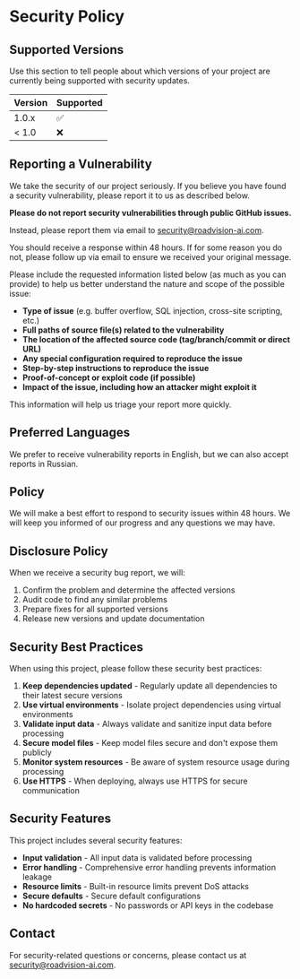 # Security Policy

## Supported Versions

Use this section to tell people about which versions of your project are
currently being supported with security updates.

| Version | Supported          |
| ------- | ------------------ |
| 1.0.x   | :white_check_mark: |
| < 1.0   | :x:                |

## Reporting a Vulnerability

We take the security of our project seriously. If you believe you have found a security vulnerability, please report it to us as described below.

**Please do not report security vulnerabilities through public GitHub issues.**

Instead, please report them via email to [security@roadvision-ai.com](mailto:security@roadvision-ai.com).

You should receive a response within 48 hours. If for some reason you do not, please follow up via email to ensure we received your original message.

Please include the requested information listed below (as much as you can provide) to help us better understand the nature and scope of the possible issue:

* **Type of issue** (e.g. buffer overflow, SQL injection, cross-site scripting, etc.)
* **Full paths of source file(s) related to the vulnerability**
* **The location of the affected source code (tag/branch/commit or direct URL)**
* **Any special configuration required to reproduce the issue**
* **Step-by-step instructions to reproduce the issue**
* **Proof-of-concept or exploit code (if possible)**
* **Impact of the issue, including how an attacker might exploit it**

This information will help us triage your report more quickly.

## Preferred Languages

We prefer to receive vulnerability reports in English, but we can also accept reports in Russian.

## Policy

We will make a best effort to respond to security issues within 48 hours. We will keep you informed of our progress and any questions we may have.

## Disclosure Policy

When we receive a security bug report, we will:

1. Confirm the problem and determine the affected versions
2. Audit code to find any similar problems
3. Prepare fixes for all supported versions
4. Release new versions and update documentation

## Security Best Practices

When using this project, please follow these security best practices:

1. **Keep dependencies updated** - Regularly update all dependencies to their latest secure versions
2. **Use virtual environments** - Isolate project dependencies using virtual environments
3. **Validate input data** - Always validate and sanitize input data before processing
4. **Secure model files** - Keep model files secure and don't expose them publicly
5. **Monitor system resources** - Be aware of system resource usage during processing
6. **Use HTTPS** - When deploying, always use HTTPS for secure communication

## Security Features

This project includes several security features:

- **Input validation** - All input data is validated before processing
- **Error handling** - Comprehensive error handling prevents information leakage
- **Resource limits** - Built-in resource limits prevent DoS attacks
- **Secure defaults** - Secure default configurations
- **No hardcoded secrets** - No passwords or API keys in the codebase

## Contact

For security-related questions or concerns, please contact us at [security@roadvision-ai.com](mailto:security@roadvision-ai.com). 